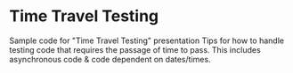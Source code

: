 # Time Travel Testing

Sample code for "Time Travel Testing" presentation
Tips for how to handle testing code that requires the passage of time to pass.
This includes asynchronous code & code dependent on dates/times.
